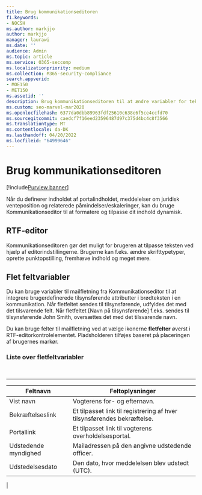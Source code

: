 ```yaml
---
title: Brug kommunikationseditoren
f1.keywords:
- NOCSH
ms.author: markjjo
author: markjjo
manager: laurawi
ms.date: ''
audience: Admin
ms.topic: article
ms.service: O365-seccomp
ms.localizationpriority: medium
ms.collection: M365-security-compliance
search.appverid:
- MOE150
- MET150
ms.assetid: ''
description: Brug kommunikationseditoren til at ændre variabler for tekst og fletfelter, når du formaterer dit indhold.
ms.custom: seo-marvel-mar2020
ms.openlocfilehash: 6377da0dbb89963fdf25610c638e6f5ce4ccfd70
ms.sourcegitcommit: caedcf7f16eed23596487d97c375d4bc4c8f3566
ms.translationtype: MT
ms.contentlocale: da-DK
ms.lasthandoff: 04/20/2022
ms.locfileid: "64999646"
---
```

# <a name="use-the-communications-editor"></a>Brug kommunikationseditoren

[!include[Purview banner](../includes/purview-rebrand-banner.md)]

Når du definerer indholdet af portalindholdet, meddelelser om juridisk venteposition og relaterede påmindelser/eskaleringer, kan du bruge Kommunikationseditor til at formatere og tilpasse dit indhold dynamisk.

## <a name="rich-text-editor"></a>RTF-editor

Kommunikationseditoren gør det muligt for brugeren at tilpasse teksten ved hjælp af editorindstillingerne. Brugerne kan f.eks. ændre skrifttypetyper, oprette punktopstilling, fremhæve indhold og meget mere.

## <a name="merge-field-variables"></a>Flet feltvariabler

Du kan bruge variabler til mailfletning fra Kommunikationseditor til at integrere brugerdefinerede tilsynsførende attributter i brødteksten i en kommunikation. Når fletfeltet sendes til tilsynsførende, udfyldes det med det tilsvarende felt. Når fletfeltet [Navn på tilsynsførende] f.eks. sendes til tilsynsførende John Smith, oversættes det med det tilsvarende navn.

Du kan bruge felter til mailfletning ved at vælge ikonerne **fletfelter** øverst i RTF-editorkontrolelementet. Pladsholderen tilføjes baseret på placeringen af brugernes markør.

### <a name="list-of-merge-field-variables"></a>Liste over fletfeltvariabler

<br>

****

|Feltnavn|Feltoplysninger|
|---|---|
|Vist navn|Vogterens for- og efternavn.|
|Bekræftelseslink|Et tilpasset link til registrering af hver tilsynsførendes bekræftelse.|
|Portallink|Et tilpasset link til vogterens overholdelsesportal.|
|Udstedende myndighed|Mailadressen på den angivne udstedende officer.|
|Udstedelsesdato|Den dato, hvor meddelelsen blev udstedt (UTC).|
|
